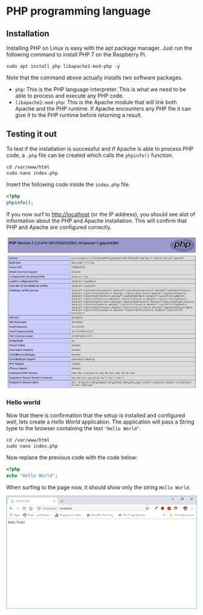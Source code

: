 # PHP programming language




## Installation

Installing PHP on Linux is easy with the apt package manager. Just run the following command to install PHP 7 on the Raspberry Pi.

```shell
sudo apt install php libapache2-mod-php -y
```

Note that the command above actually installs two software packages.

* `php`: This is the PHP language interpreter. This is what we need to be able to process and execute any PHP code.
* `libapache2-mod-php`: This is the Apache module that will link both Apache and the PHP runtime. If Apache encounters any PHP file it can give it to the PHP runtime before returning a result.

## Testing it out

To test if the installation is successful and if Apache is able to process PHP code, a `.php` file can be created which calls the `phpinfo()` function.

```shell
cd /var/www/html
sudo nano index.php
```

Insert the following code inside the `index.php` file.

```php
<?php
phpinfo();
```

If you now surf to [http://localhost](http://localhost) (or the IP address), you should see alot of information about the PHP and Apache installation. This will confirm that PHP and Apache are configured correctly.

![PHPinfo](./img/phpinfo.jpg)

### Hello world

Now that there is confirmation that the setup is installed and configured well, lets create a _Hello World_ application. The application will pass a String type to the browser containing the text `"Hello World"`.

```shell
cd /var/www/html
sudo nano index.php
```

Now replace the previous code with the code below:

```php
<?php
echo "Hello World";
```

When surfing to the page now, it should show only the string `Hello World`.

![Hello World in PHP](./img/php-hello-world.png)
